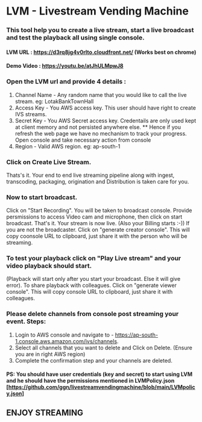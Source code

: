 # LVM -  Livestream Vending Machine
### This tool help you to create a live stream, start a live broadcast and test the playback all using single console.


#### LVM URL : https://d3rq8jg4v0rlto.cloudfront.net/ (Works best on chrome)
#### Demo Video : https://youtu.be/atJhULMpwJ8

### Open the LVM url and provide 4 details :
1. Channel Name - Any random name that you would like to call the live stream. eg: LotakBankTownHall
2. Access Key  - You AWS access key. This user should have right to create IVS streams. 
3. Secret Key  - You AWS Secret access key. Credentails are only used kept at client memory and not persisted anywhere else. 
** Hence if you refresh the web page we have no mechanism to track your progress. Open console and take necessary action from console 
4. Region - Valid AWS region. eg: ap-south-1

### Click on Create Live Stream.

Thats's it. Your end to end live streaming pipeline along with ingest, transcoding, packaging, origination and Distribution is taken care for you.

### Now to start broadcast. 
Click on "Start Recording". You will be taken to broadcast console. Provide persmissions to access Video cam and microphone, then click on start broadcast. That's it. Your stream is now live. (Also your Billing starts :-))
If you are not the broadcaster. Click on "generate creator console". This will copy coonsole URL to clipboard, just share it with the person who will be streaming. 

### To test your playback click on "Play Live stream" and your video playback should start. 
(Playback will start only after you start your broadcast. Else it will give error). To share playback with colleagues. Click on "generate viewer console". This will copy console URL to clipboard, just share it with colleagues.

### Please delete channels from console post streaming your event. Steps:
1. Login to AWS console and navigate to - https://ap-south-1.console.aws.amazon.com/ivs/channels.
2. Select all channels that you want to delete and Click on Delete. (Ensure you are in right AWS region)
3. Complete the confirmation step and your channels are deleted.

#### PS: You should have user credentials (key and secret) to start using LVM and he should have the permissions mentioned in LVMPolicy.json [https://github.com/ggn/livestreamvendingmachine/blob/main/LVMpolicy.json]

## ENJOY STREAMING

